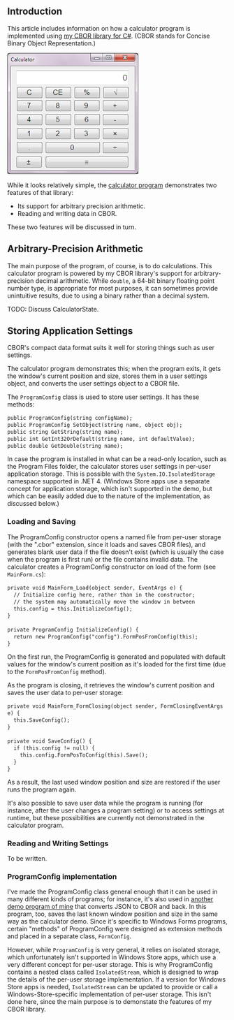 ## Introduction

This article includes information on how a calculator program is implemented
using [my CBOR library for C#](http://www.codeproject.com/Tips/897294/Concise-Binary-Object-Representation-CBOR-in-Cshar).
(CBOR stands for Concise Binary Object Representation.)

![Calculator](calc.png)

While it looks relatively simple, the [calculator program](https://github.com/peteroupc/Calculator) demonstrates two features of that library:

* Its support for arbitrary precision arithmetic.
* Reading and writing data in CBOR.

These two features will be discussed in turn.

## Arbitrary-Precision Arithmetic

The main purpose of the program, of course, is to do calculations.  This calculator program
is powered by my CBOR library's support for arbitrary-precision decimal arithmetic.  While
`double`, a 64-bit binary floating point number type, is appropriate for most purposes, it can
sometimes provide unintuitive results, due to using a binary rather than a
decimal system.

TODO: Discuss CalculatorState.

## Storing Application Settings

CBOR's compact data format suits it well for storing things such as user settings.

The calculator program demonstrates this; when the program exits, it gets the window's current
position and size, stores them in a user settings object, and converts the user settings
object to a CBOR file.

The `ProgramConfig` class is used to store user settings.  It has these methods:

    public ProgramConfig(string configName);
    public ProgramConfig SetObject(string name, object obj);
    public string GetString(string name);
    public int GetInt32OrDefault(string name, int defaultValue);
    public double GetDouble(string name);

In case the program is installed in what can be a read-only location, such as the Program
Files folder, the calculator stores user settings in per-user application storage.  This is
possible with the `System.IO.IsolatedStorage` namespace supported in .NET 4. (Windows
Store apps use a separate concept for application storage, which isn't supported in the
demo, but which can be easily added due to the nature of the implementation, as
discussed below.)

### Loading and Saving

The ProgramConfig constructor opens a named file from per-user storage (with the ".cbor"
extension, since it loads and saves CBOR files), and generates blank user data if the
file doesn't exist (which is usually the case when the program is first run) or the file contains
invalid data.  The calculator creates a ProgramConfig constructor on load of the form
(see `MainForm.cs`):

    private void MainForm_Load(object sender, EventArgs e) {
      // Initialize config here, rather than in the constructor;
      // the system may automatically move the window in between
      this.config = this.InitializeConfig();
    }

    private ProgramConfig InitializeConfig() {
      return new ProgramConfig("config").FormPosFromConfig(this);
    }

On the first run, the ProgramConfig is generated and populated with default values
for the window's current position as it's loaded for the first time (due to the
`FormPosFromConfig` method).

As the program is closing, it retrieves the window's current position and saves
the user data to per-user storage:

    private void MainForm_FormClosing(object sender, FormClosingEventArgs e) {
      this.SaveConfig();
    }

    private void SaveConfig() {
      if (this.config != null) {
        this.config.FormPosToConfig(this).Save();
      }
    }

As a result, the last used window position and size are restored if the user runs
the program again.

It's also possible to save user data while the program is running (for instance, after
the user changes a program setting) or to access settings at runtime, but these
possibilities are currently not demonstrated in the calculator program.

### Reading and Writing Settings

To be written.

### ProgramConfig implementation

I've made the ProgramConfig class general enough that it can be used in many different
kinds of programs; for instance, it's also used in [another demo program of
mine](https://github.com/peteroupc/Calculator/JSONCBOR) that converts JSON
to CBOR and back.  In this program, too, saves the last known window position
and size in the same way as the calculator demo.  Since it's specific to Windows
Forms programs, certain "methods" of ProgramConfig were designed as extension
methods and placed in a separate class, `FormConfig`.

However, while `ProgramConfig` is very general, it relies on isolated storage, which
unfortunately isn't supported in Windows Store apps, which use a very different
concept for per-user storage.  This is why ProgramConfig contains a nested
class called `IsolatedStream`, which is designed to wrap the details of the per-user
storage implementation.  If a version for Windows Store apps is needed,
`IsolatedStream` can be updated to provide or call a Windows-Store-specific
implementation of per-user storage.  This isn't done here, since the main purpose
is to demonstate the features of my CBOR library.
